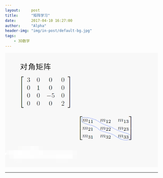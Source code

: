 ```yaml
---
layout:     post
title:      "矩阵学习"
date:       2017-04-10 16:27:00
author:     "Alpha"
header-img: "img/in-post/default-bg.jpg"
tags:
    - 3D数学
---
```


![](img/in-post/duijiaojuzhen1.png)


---



